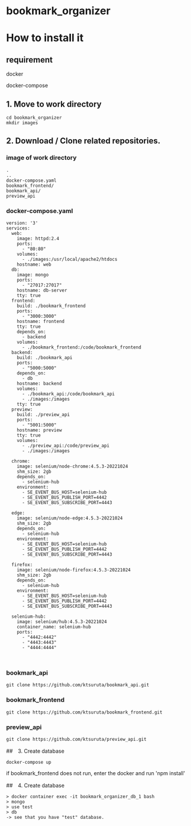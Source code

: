 # bookmark_organizer

# How to install it
## requirement
docker

docker-compose

## 1. Move to work directory
```
cd bookmark_organizer
mkdir images
```

## 2. Download / Clone related repositories.
### image of work directory

```
.
..
docker-compose.yaml
bookmark_frontend/
bookmark_api/
preview_api
```


### docker-compose.yaml
```
version: '3'
services:
  web:
    image: httpd:2.4
    ports: 
      - "80:80"
    volumes:
      - ./images:/usr/local/apache2/htdocs
    hostname: web
  db:
    image: mongo
    ports: 
      - "27017:27017"
    hostname: db-server
    tty: true
  frontend:
    build: ./bookmark_frontend
    ports:
      - "3000:3000"
    hostname: frontend 
    tty: true
    depends_on:
      - backend
    volumes:
      - ./bookmark_frontend:/code/bookmark_frontend
  backend:
    build: ./bookmark_api
    ports:
      - "5000:5000"
    depends_on:
      - db
    hostname: backend
    volumes:
      - ./bookmark_api:/code/bookmark_api
      - ./images:/images
    tty: true
  preview:
    build: ./preview_api
    ports:
      - "5001:5000"
    hostname: preview
    tty: true
    volumes:
      - ./preview_api:/code/preview_api
      - ./images:/images

  chrome:
    image: selenium/node-chrome:4.5.3-20221024
    shm_size: 2gb
    depends_on:
      - selenium-hub
    environment:
      - SE_EVENT_BUS_HOST=selenium-hub
      - SE_EVENT_BUS_PUBLISH_PORT=4442
      - SE_EVENT_BUS_SUBSCRIBE_PORT=4443

  edge:
    image: selenium/node-edge:4.5.3-20221024
    shm_size: 2gb
    depends_on:
      - selenium-hub
    environment:
      - SE_EVENT_BUS_HOST=selenium-hub
      - SE_EVENT_BUS_PUBLISH_PORT=4442
      - SE_EVENT_BUS_SUBSCRIBE_PORT=4443

  firefox:
    image: selenium/node-firefox:4.5.3-20221024
    shm_size: 2gb
    depends_on:
      - selenium-hub
    environment:
      - SE_EVENT_BUS_HOST=selenium-hub
      - SE_EVENT_BUS_PUBLISH_PORT=4442
      - SE_EVENT_BUS_SUBSCRIBE_PORT=4443

  selenium-hub:
    image: selenium/hub:4.5.3-20221024
    container_name: selenium-hub
    ports:
      - "4442:4442"
      - "4443:4443"
      - "4444:4444"



```

### bookmark_api
```
git clone https://github.com/ktsuruta/bookmark_api.git
```

### bookmark_frontend
```
git clone https://github.com/ktsuruta/bookmark_frontend.git
```

### preview_api
```
git clone https://github.com/ktsuruta/preview_api.git
```


##　3. Create database
```
docker-compose up
```
if bookmark_frontend does not run, enter the docker and run 'npm install'

##　4. Create database
```
> docker container exec -it bookmark_organizer_db_1 bash
> mongo
> use test
> db
-> see that you have "test" database.

```


